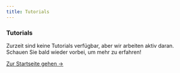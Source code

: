 ```yaml
---
title: Tutorials
---
```


<div class="card">
  <h3>Tutorials</h3>
  <p>Zurzeit sind keine Tutorials verfügbar, aber wir arbeiten aktiv daran. Schauen Sie bald wieder vorbei, um mehr zu erfahren!</p>
  <a href="../" class="card-link">Zur Startseite gehen &rarr;</a>
</div>